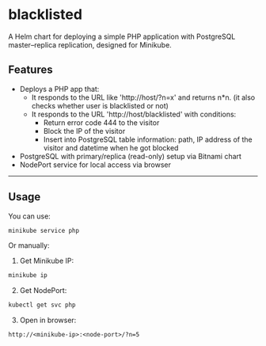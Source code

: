 # blacklisted

A Helm chart for deploying a simple PHP application with PostgreSQL master–replica replication, designed for Minikube.

## Features

* Deploys a PHP app that:
    * It responds to the URL like 'http://host/?n=x' and returns n*n. (it also
    checks whether user is blacklisted or not)
    * It responds to the URL 'http://host/blacklisted' with conditions:
        * Return error code 444 to the visitor
        * Block the IP of the visitor
        * Insert into PostgreSQL table information: path, IP address of the
        visitor and datetime when he got blocked
* PostgreSQL with primary/replica (read-only) setup via Bitnami chart
* NodePort service for local access via browser

---

## Usage

You can use:

```bash
minikube service php
```

Or manually:

1. Get Minikube IP:

```bash
minikube ip
```

2. Get NodePort:

```bash
kubectl get svc php
```

3. Open in browser:

```
http://<minikube-ip>:<node-port>/?n=5
```
